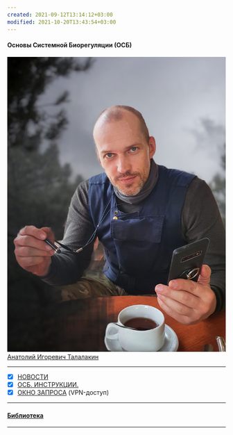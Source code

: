 ```yaml
---
created: 2021-09-12T13:14:12+03:00
modified: 2021-10-20T13:43:54+03:00
---
```


#### Основы Системной Биорегуляции (ОСБ)  
![](!AIT.jpg)  
[Анатолий Игоревич Талалакин](!AI_Talalakin.md)  
***  
- [x] [НОВОСТИ](!News.md)  
- [x] [ОСБ. ИНСТРУКЦИИ.](!0SB_Instructio.md)  
- [x] [ОКНО ЗАПРОСА](http://mductor.weebly.com/a.html) (VPN-доступ)    
***  
#### [Библиотека](!Library.md)   
***  
